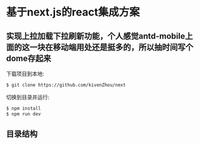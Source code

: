 # 基于next.js的react集成方案


## 实现上拉加载下拉刷新功能，个人感觉antd-mobile上面的这一块在移动端用处还是挺多的，所以抽时间写个dome存起来

下载项目到本地:

```bash
$ git clone https://github.com/kivenZhou/next 
```

切换到目录并运行:

```bash
$ npm install
$ npm run dev
```

## 目录结构
